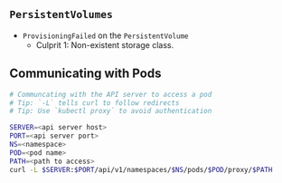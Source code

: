 
## `PersistentVolumes`
* `ProvisioningFailed` on the `PersistentVolume`
  * Culprit 1: Non-existent storage class.


## Communicating with Pods

```sh
# Communcating with the API server to access a pod
# Tip: `-L` tells curl to follow redirects
# Tip: Use `kubectl proxy` to avoid authentication

SERVER=<api server host>
PORT=<api server port>
NS=<namespace>
POD=<pod name>
PATH=<path to access>
curl -L $SERVER:$PORT/api/v1/namespaces/$NS/pods/$POD/proxy/$PATH

```


